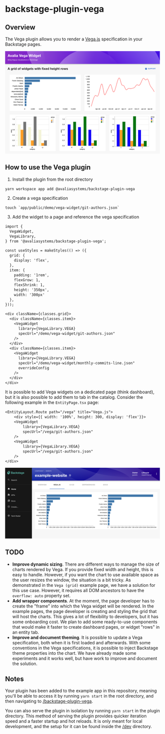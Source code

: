 # backstage-plugin-vega

## Overview

The Vega plugin allows you to render a [Vega.js](https://vega.github.io/vega/) specification in your Backstage pages.

![](./docs/dashboard.png)

## How to use the Vega plugin

1. Install the plugin from the root directory

```bash
yarn workspace app add @avaliasystems/backstage-plugin-vega
```

2. Create a vega specification

```
touch `app/public/demo/vega-widget/git-authors.json`
```

3. Add the widget to a page and reference the vega specification

```
import {
  VegaWidget,
  VegaLibrary,
} from '@avaliasystems/backstage-plugin-vega';
```

```
const useStyles = makeStyles(() => ({
  grid: {
    display: 'flex',
  },
  item: {
    padding: '1rem',
    flexGrow: 1,
    flexShrink: 1,
    height: '350px',
    width: '300px'
  },
}));
```

```
<div className={classes.grid}>
  <div className={classes.item}>
    <VegaWidget
      library={VegaLibrary.VEGA}
      specUrl="/demo/vega-widget/git-authors.json"
    />
  </div>
  <div className={classes.item}>
    <VegaWidget
      library={VegaLibrary.VEGA}
      specUrl="/demo/vega-widget/monthly-commits-line.json"
      overrideConfig
    />
  </div>
</div>
```

It is possible to add Vega widgets on a dedicated page (think dashboard), but it is also possible to add them to tab in the catalog. Consider the following example in the `EntityPage.tsx` page:

```
<EntityLayout.Route path="/vega" title="Vega.js">
	<div style={{ width: '100%', height: 300, display: 'flex'}}>
    <VegaWidget
    	library={VegaLibrary.VEGA}
    	specUrl="/vega/git-authors.json"
    />
    <VegaWidget
    	library={VegaLibrary.VEGA}
    	specUrl="/vega/git-authors.json"
    />
</div>
```

![](docs/catalog.png)

## TODO

- **Improve dynamic sizing**. There are different ways to manage the size of charts rendered by Vega. If you provide fixed width and height, this is easy to handle. However, if you want the chart to use available space as the user resizes the window, the situation is a bit tricky. As demonstrated in the `Vega (grid)` example page, we have a solution for this use case. However, it requires all DOM ancestors to have the `overflow: auto` property set.
- **Add wrapper components**. At the moment, the page developer has to create the "frame" into which the Vega widget will be rendered. In the example pages, the page developer is creating and styling the grid that will host the charts. This gives a lot of flexibility to developers, but it has some onboarding cost. We plan to add some ready-to-use components that would make it faster to create dashboard pages, or widget "rows" in an entity tab.
- **Improve and document theming**. It is possible to update a Vega specification, both when it is first loaded and afterwards. With some conventions in the Vega specifications, it is possible to inject Backstage theme properties into the chart. We have already made some experiments and it works well, but have work to improve and document the solution.

## Notes

Your plugin has been added to the example app in this repository, meaning you'll be able to access it by running `yarn start` in the root directory, and then navigating to [/backstage-plugin-vega](http://localhost:3000/backstage-plugin-vega).

You can also serve the plugin in isolation by running `yarn start` in the plugin directory.
This method of serving the plugin provides quicker iteration speed and a faster startup and hot reloads.
It is only meant for local development, and the setup for it can be found inside the [/dev](./dev) directory.
